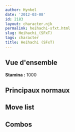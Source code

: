 ```yaml
---
author: Hynkel
date: '2012-03-08'
id: 2183
layout: character.njk
permalink: heihachi-sfxt.html
slug: Heihachi_(SFxT)
tags: character
title: Heihachi (SFxT)
---
```


## Vue d'ensemble

**Stamina :** 1000

## Principaux normaux

## Move list

## Combos